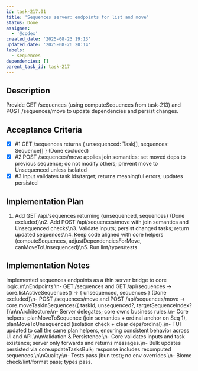 ```yaml
---
id: task-217.01
title: 'Sequences server: endpoints for list and move'
status: Done
assignee:
  - '@codex'
created_date: '2025-08-23 19:13'
updated_date: '2025-08-26 20:14'
labels:
  - sequences
dependencies: []
parent_task_id: task-217
---
```


## Description

Provide GET /sequences (using computeSequences from task-213) and POST /sequences/move to update dependencies and persist changes.

## Acceptance Criteria
<!-- AC:BEGIN -->
- [x] #1 GET /sequences returns { unsequenced: Task[], sequences: Sequence[] } (Done excluded)
- [x] #2 POST /sequences/move applies join semantics: set moved deps to previous sequence; do not modify others; prevent move to Unsequenced unless isolated
- [x] #3 Input validates task ids/target; returns meaningful errors; updates persisted
<!-- AC:END -->


## Implementation Plan

1. Add GET /api/sequences returning {unsequenced, sequences} (Done excluded)\n2. Add POST /api/sequences/move with join semantics and Unsequenced checks\n3. Validate inputs; persist changed tasks; return updated sequences\n4. Keep code aligned with core helpers (computeSequences, adjustDependenciesForMove, canMoveToUnsequenced)\n5. Run lint/types/tests

## Implementation Notes

Implemented sequences endpoints as a thin server bridge to core logic.\n\nEndpoints:\n- GET /sequences and GET /api/sequences → core.listActiveSequences() → { unsequenced, sequences } (Done excluded)\n- POST /sequences/move and POST /api/sequences/move → core.moveTaskInSequences({ taskId, unsequenced?, targetSequenceIndex? })\n\nArchitecture:\n- Server delegates; core owns business rules.\n- Core helpers: planMoveToSequence (join semantics + ordinal anchor on Seq 1), planMoveToUnsequenced (isolation check + clear deps/ordinal).\n- TUI updated to call the same plan helpers, ensuring consistent behavior across UI and API.\n\nValidation & Persistence:\n- Core validates inputs and task existence; server only forwards and returns messages.\n- Bulk updates persisted via core.updateTasksBulk; response includes recomputed sequences.\n\nQuality:\n- Tests pass (bun test); no env overrides.\n- Biome check/lint/format pass; types pass.

